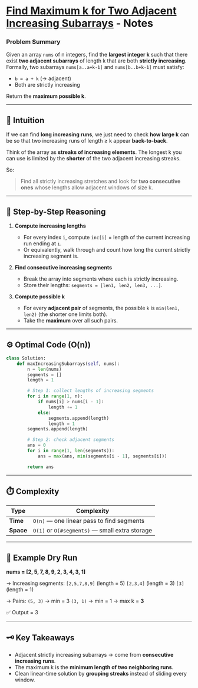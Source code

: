 # [Find Maximum k for Two Adjacent Increasing Subarrays](https://leetcode.com/problems/adjacent-increasing-subarrays-detection-ii/description/) - Notes

### **Problem Summary**

Given an array `nums` of n integers, find the **largest integer k** such that there exist **two adjacent subarrays** of length k that are both **strictly increasing**.
Formally, two subarrays `nums[a..a+k-1]` and `nums[b..b+k-1]` must satisfy:

* `b = a + k` (→ adjacent)
* Both are strictly increasing

Return the **maximum possible k**.

---

## 🌱 Intuition

If we can find **long increasing runs**, we just need to check **how large k** can be so that two increasing runs of length ≥ k appear **back-to-back**.

Think of the array as **streaks of increasing elements**.
The longest k you can use is limited by the **shorter** of the two adjacent increasing streaks.

So:

> Find all strictly increasing stretches and look for **two consecutive ones** whose lengths allow adjacent windows of size k.

---

## 🧩 Step-by-Step Reasoning

1. **Compute increasing lengths**

   * For every index `i`, compute `inc[i]` = length of the current increasing run ending at `i`.
   * Or equivalently, walk through and count how long the current strictly increasing segment is.

2. **Find consecutive increasing segments**

   * Break the array into segments where each is strictly increasing.
   * Store their lengths: `segments = [len1, len2, len3, ...]`.

3. **Compute possible k**

   * For every **adjacent pair** of segments,
     the possible `k` is `min(len1, len2)` (the shorter one limits both).
   * Take the **maximum** over all such pairs.

---

## ⚙️ Optimal Code (O(n))

```python
class Solution:
    def maxIncreasingSubarrays(self, nums):
        n = len(nums)
        segments = []
        length = 1

        # Step 1: collect lengths of increasing segments
        for i in range(1, n):
            if nums[i] > nums[i - 1]:
                length += 1
            else:
                segments.append(length)
                length = 1
        segments.append(length)

        # Step 2: check adjacent segments
        ans = 0
        for i in range(1, len(segments)):
            ans = max(ans, min(segments[i - 1], segments[i]))

        return ans
```

---

## ⏱️ **Complexity**

| Type      | Complexity                                     |
| --------- | ---------------------------------------------- |
| **Time**  | `O(n)` — one linear pass to find segments      |
| **Space** | `O(1)` or `O(#segments)` — small extra storage |

---

## 🧩 Example Dry Run

**nums = [2, 5, 7, 8, 9, 2, 3, 4, 3, 1]**

→ Increasing segments:
`[2,5,7,8,9]` (length = 5)
`[2,3,4]` (length = 3)
`[3]` (length = 1)

→ Pairs:
`(5, 3)` → min = 3
`(3, 1)` → min = 1
→ max k = **3**

✅ Output = 3

---

## 🗝️ Key Takeaways

* Adjacent strictly increasing subarrays → come from **consecutive increasing runs**.
* The maximum k is the **minimum length of two neighboring runs**.
* Clean linear-time solution by **grouping streaks** instead of sliding every window.


